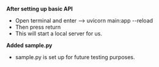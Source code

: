 **After setting up basic API**

- Open terminal and enter --> uvicorn main:app --reload
- Then press return
- This will start a local server for us.

**Added sample.py**

- sample.py is set up for future testing purposes.
